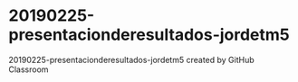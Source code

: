 # 20190225-presentacionderesultados-jordetm5
20190225-presentacionderesultados-jordetm5 created by GitHub Classroom
